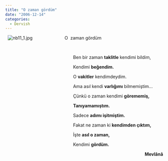 ```yaml
---
title: "O zaman gördüm"
date: "2006-12-14"
categories: 
  - Dervish
---
```


  ![nb11_1.jpg](../uploads/2006/12/nb11_1.kucukresim.jpg)                          O  zaman gördüm

  

                                                       Ben bir zaman **taklitle** kendimi bildim,

                                                       Kendimi **beğendim.**

                                                       O **vakitler** kendimdeydim.

                                                       Ama asıl kendi **varlığımı** bilmemiştim...

                                                       Çünkü o zaman kendimi **görememiş,**

                                                       **Tanıyamamıştım.**

                                                       Sadece **adımı işitmiştim.**             

                                                       Fakat ne zaman ki **kendimden çıktım,**

                                                       İşte **asıl o zaman,**

                                                       Kendimi **gördüm.**

                                                                                                                 **Mevlânâ**
